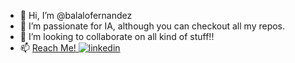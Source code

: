 - 👋 Hi, I’m @balalofernandez
- 🌱 I’m passionate for IA, although you can checkout all my repos.
- 💞️ I’m looking to collaborate on all kind of stuff!!
- 📫 [Reach Me!](https://www.linkedin.com/in/alvarofmoreno/)<a href="https://www.linkedin.com/in/alvarofmoreno" rel="nofollow noreferrer">
    <img src="https://i.stack.imgur.com/gVE0j.png" alt="linkedin"> 
  </a>
<!---
balalofernandez/balalofernandez is a ✨ special ✨ repository because its `README.md` (this file) appears on your GitHub profile.
You can click the Preview link to take a look at your changes.
--->
